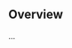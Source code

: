 <!-- Note: Please must use one of our issue templates to file an issue! 🛑 -->
<!-- 👉 https://github.com/timelessco/strapi-ts-monorepo/issues/new/choose 👈 -->
<!-- **Issues that should have been filed with a template will be closed without action, and we will ask you to use a template.** -->

<!-- This blank issue template is only for issues that don't fit any of the templates. -->

## Overview

...
